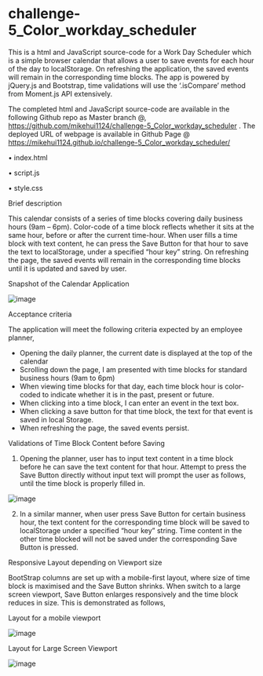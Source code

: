 # challenge-5_Color_workday_scheduler

This is a html and JavaScript source-code for a Work Day Scheduler which is a simple browser calendar that allows a user to save events for each hour of the day to localStorage. On refreshing the application, the saved events will remain in the corresponding time blocks. The app is powered by jQuery.js and Bootstrap, time validations will use the ‘.isCompare’ method from Moment.js API extensively. 

The completed html and JavaScript source-code are available in the following Github repo as Master branch @, https://github.com/mikehui1124/challenge-5_Color_workday_scheduler .
The deployed URL of webpage is available in Github Page @ 
 https://mikehui1124.github.io/challenge-5_Color_workday_scheduler/

•	index.html

•	script.js

•	style.css


Brief description

This calendar consists of a series of time blocks covering daily business hours (9am – 6pm). Color-code of a time block reflects whether it sits at the same hour, before or after the current time-hour. When user fills a time block with text content, he can press the Save Button for that hour to save the text to localStorage, under a specified “hour key” string. 
On refreshing the page, the saved events will remain in the corresponding time blocks until it is updated and saved by user.

Snapshot of the Calendar Application

![image](https://user-images.githubusercontent.com/105307687/182616032-7c4e60b6-83ac-4810-8375-1a826c7811a2.png)


Acceptance criteria

The application will meet the following criteria expected by an employee planner,

-	Opening the daily planner, the current date is displayed at the top of the calendar
-	Scrolling down the page, I am presented with time blocks for standard business hours (9am to 6pm)
-	When viewing time blocks for that day, each time block hour is color-coded to indicate whether it is in the past, present or future.
-	When clicking into a time block, I can enter an event in the text box.
-	When clicking a save button for that time block, the text for that event is saved in local Storage.
-	When refreshing the page, the saved events persist.





Validations of Time Block Content before Saving 

1)	Opening the planner, user has to input text content in a time block before he can save the text content for that hour. Attempt to press the Save Button directly without input text will prompt the user as follows, until the time block is properly filled in. 

![image](https://user-images.githubusercontent.com/105307687/182616130-f2ae7d6a-0b45-4faf-9669-579591a2a00e.png)

2)	In a similar manner, when user press Save Button for certain business hour, the text content for the corresponding time block will be saved to localStorage under a specified “hour key” string. Time content in the other time blocked will not be saved under the corresponding Save Button is pressed.


Responsive Layout depending on Viewport size

BootStrap columns are set up with a mobile-first layout, where size of time block is maximised and the Save Button shrinks. When switch to a large screen viewport, Save Button enlarges responsively and the time block reduces in size. This is demonstrated as follows,




Layout for a mobile viewport

![image](https://user-images.githubusercontent.com/105307687/182616217-c9c03b32-c45e-485b-ac54-c4a9c8bd16f3.png)




Layout for Large Screen Viewport

![image](https://user-images.githubusercontent.com/105307687/182616284-af65dcae-12da-476a-8b30-4f7e2152413d.png)





